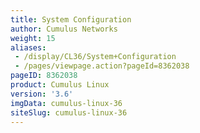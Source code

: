 ```yaml
---
title: System Configuration
author: Cumulus Networks
weight: 15
aliases:
 - /display/CL36/System+Configuration
 - /pages/viewpage.action?pageId=8362038
pageID: 8362038
product: Cumulus Linux
version: '3.6'
imgData: cumulus-linux-36
siteSlug: cumulus-linux-36
---
```

